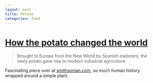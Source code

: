 ```yaml
---
layout: post
title: Potato
categories: food
---
```


# [How the potato changed the world](http://www.smithsonianmag.com/history-archaeology/How-the-Potato-Changed-the-World.html#ixzz2Z8YskIBk  "How potatoes changed the world" )

> Brought to Europe from the New World by Spanish explorers, 
> the lowly potato gave rise to modern industrial agriculture

Fascinating piece over at [smithsonian.com](http://smithsonianmag.com), so much human history wrapped around a simple plant.


